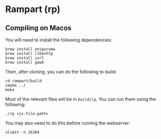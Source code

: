 # Rampart (rp) #

## Compiling on Macos ##

You will need to install the following dependencies:

```
brew install oniguruma
brew install libevhtp
brew install curl
brew install gawk
```

Then, after cloning, you can do the following to build:

```
cd rampart/build
cmake ../
make
```

Most of the relevant files will be in `build/rp`. You can run them using the following: 

```
./rp <js-file-path>
```
You may also need to do this before running the webserver:
```
ulimit -n 16384
```
